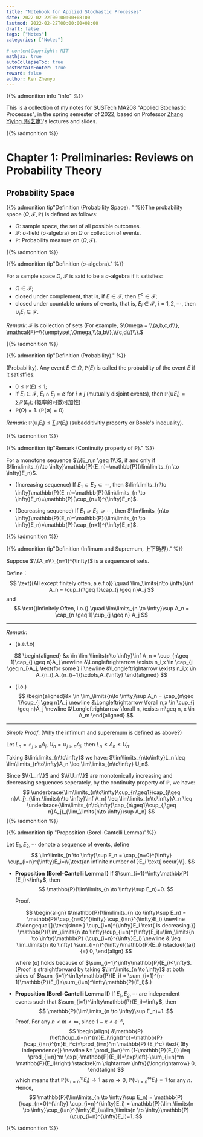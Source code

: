 ```yaml
---
title: "Notebook for Applied Stochastic Processes"
date: 2022-02-22T00:00:00+08:00
lastmod: 2022-02-22T00:00:00+08:00
draft: false
tags: ["Notes"]
categories: ["Notes"]

# contentCopyright: MIT
mathjax: true
autoCollapseToc: true
postMetaInFooter: true
reward: false
author: Ren Zhenyu
---
```


<!--
关于Mathjex的bug记录：
一、行内公式: $\{\}$需要写为$\\{\\}$
二、公式换行：必须使用\begin{aligned} \newline \end{aligned}或\begin{align} \newline \end{align}
-->

{{% admonition info "info" %}}

This is a collection of  my notes for SUSTech MA208 "Applied Stochastic Processes", in the spring semester of 2022, based on Professor [Zhang Yiying (张艺赢)](https://sites.google.com/site/yiyingzhang16)'s lectures and slides.

{{% /admonition %}}

# Chapter 1: Preliminaries: Reviews on Probability Theory

## Probability Space

{{% admonition tip"Definition (Probability Space). " %}}The probability space $(\Omega,\mathcal{F},\mathbb{P})$ is defined as follows:

+ $\Omega$: sample space, the set of all possible outcomes.
+ $\mathcal{F}$: $\sigma$-field ($\sigma$-algebra) on $\Omega$ or collection of events.
+ $\mathbb{P}$: Probability measure on $(\Omega,\mathcal{F})$.

{{% /admonition %}}

{{% admonition tip"Definition ($\sigma$-algebra)." %}}

 For a sample space $\Omega$, $\mathcal{F}$ is said to be a $\sigma$-algebra if it satisfies:

+ $\Omega \in \mathcal{F}$;
+ closed under complement, that is, if $E\in \mathcal{F}$, then $E^c \in \mathcal{F}$;
+ closed under countable unions of events, that is, $E_i \in \mathcal{F}$, $i=1,2,\cdots$, then $\cup_iE_i \in \mathcal{F}$.

_Remark_: $\mathcal{F}$ is collection of sets (For example,  $\Omega = \\{a,b,c,d\\}, \mathcal{F}=\\{\emptyset,\Omega,\\{a,b\\},\\{c,d\\}\\}.$

{{% /admonition %}}

{{% admonition tip"Definition (Probability)." %}}

(Probability). Any event $E \in \Omega$, $\mathbb{P}(E)$ is called the probability of the event $E$ if it satisffies:

+ $0 \leq \mathbb{P}(E) \leq 1$;
+ If $E_i \in \mathcal{F}$, $E_i \cap E_j = \emptyset$ for $i\neq j$ (mutually disjoint events), then $\mathbb{P}(\cup E_i)=\sum_i\mathbb{P}(E_i)$; (概率的可数可加性)
+ $\mathbb{P}(\Omega) = 1$. ($\mathbb{P}(\emptyset) = 0$)

_Remark_: $\mathbb{P}(\cup_iE_i)\leq \sum_i\mathbb{P}(E_i)$ (subadditivitiy property or Boole's inequality).

{{% /admonition %}}

{{% admonition tip"Remark (Continuity property of $\mathbb{P}$)." %}}

For a monotone sequence $\\{E_n,n \geq 1\\}$,  if and only if $\lim\limits_{n\to \infty}\mathbb{P}(E_n)=\mathbb{P}(\lim\limits_{n \to \infty}E_n)$. 

+ (Increasing sequence) If $E_1 \subset E_2 \subset \cdots$, then $\lim\limits_{n\to \infty}\mathbb{P}(E_n)=\mathbb{P}(\lim\limits_{n \to \infty}E_n)=\mathbb{P}(\cup_{n=1}^{\infty}E_n)$.

+ (Decreasing sequence) If  $E_1 \supset E_2 \supset \cdots$, then $\lim\limits_{n\to \infty}\mathbb{P}(E_n)=\mathbb{P}(\lim\limits_{n \to \infty}E_n)=\mathbb{P}(\cap_{n=1}^{\infty}E_n)$.

{{% /admonition %}}

{{% admonition tip"Definition (Infimum and Supremum, 上下确界)." %}}

 Suppose $\\{A_n\\}_{n=1}^{\infty}$ is a sequence of sets. 

Define：
$$
\text{(All except finitely often, a.e.f.o)} \quad
\lim_\limits{n\to \infty}\inf A_n = \cup_{n\geq 1}\cap_{j 
\geq n}A_j
$$
and
$$
\text{(Infinitely Often, i.o.)} \quad \lim\limits_{n \to \infty}\sup A_n = \cap_{n \geq 1}\cup_{j \geq n} A_j
$$

***

_Remark_: 

+ (a.e.f.o) 


$$
\begin{aligned}
&x \in \lim_\limits{n\to \infty}\inf A_n = \cup_{n\geq 1}\cap_{j \geq n}A_j  
\newline &\Longleftrightarrow \exists n_i,x \in \cap_{j \geq n_i}A_j, \text{for some } i
\newline &\Longleftrightarrow \exists n_i,x \in A_{n_i},A_{n_{i+1}}\cdots,A_{\infty}
\end{aligned}
$$

+ (i.o.)
  $$
  \begin{aligned}&x \in \lim_\limits{n\to \infty}\sup A_n = \cap_{n\geq 1}\cup_{j \geq n}A_j  
  \newline &\Longleftrightarrow \forall n,x \in \cup_{j \geq n}A_j
  \newline &\Longleftrightarrow \forall n, \exists m\geq n, x \in A_m
  \end{aligned}
  $$



***

_Simple Proof_: (Why the infimum and superemum is defined as above?)

Let $L_n=\cap_{j\geq n}A_j$, $U_n = \cup_{j\geq n}A_j$, then $L_n \leq A_n \leq U_n$.

Taking $\lim\limits_{n\to\infty}$ we have: $\lim\limits_{n\to\infty}L_n \leq \lim\limits_{n\to\infty}A_n \leq \lim\limits_{n\to\infty} U_n$.

Since  $\\{L_n\\}$ and $\\{U_n\\}$ are monotonically increasing and decreasing sequences seperately, by the continuity property of $\mathbb{P}$, we have:
$$
\underbrace{\lim\limits_{n\to\infty}\cup_{n\geq1}\cap_{j\geq n}A_j}_{\lim_\limits{n\to \infty}\inf A_n} \leq \lim\limits_{n\to\infty}A_n \leq \underbrace{\lim\limits_{n\to\infty}\cap_{n\geq1}\cup_{j\geq n}A_j}_{\lim_\limits{n\to \infty}\sup A_n}
$$
{{% /admonition %}}

{{% admonition tip "Proposition (Borel-Cantelli Lemma)"%}}

Let  $E_1,E_2,\cdots$ denote a sequence of events, define 
$$
\lim\limits_{n \to \infty}\sup E_n = \cap_{n=0}^{\infty} \cup_{i=n}^{\infty}E_i=\\{\text{an infinite number of }E_i \text{ occur}\\}.
$$

+ **Proposition** **(Borel-Cantelli Lemma I)** If $\sum_{i=1}^\infty\mathbb{P}(E_i)<\infty$, then
  $$
  \mathbb{P}(\lim\limits_{n \to \infty}\sup E_n)=0.
  $$
  
  Proof. 
  
  $$
  \begin{align}
  &\mathbb{P}(\lim\limits_{n \to \infty}\sup E_n) = \mathbb{P}(\cap_{n=0}^{\infty} \cup_{i=n}^{\infty}E_i) \newline
  &\xlongequal[]{\text{since } \cup_{i=n}^{\infty}E_i \text{ is decreasing.}} \mathbb{P}(\lim_\limits{n \to \infty}\cup_{i=n}^{\infty}E_i)=\lim_\limits{n \to \infty}\mathbb{P} (\cup_{i=n}^{\infty}E_i) \newline
  & \leq \lim_\limits{n \to \infty} \sum_{i=n}^{\infty}\mathbb{P}(E_i) \stackrel{(a)}{=} 0,
  \end{align}
  $$
  
  where $(a)$ holds because of $\sum_{i=1}^\infty\mathbb{P}(E_i)<\infty$. (Proof is straightforward by taking $\lim\limits_{n \to \infty}$ at both sides of $\sum_{i=1}^\infty\mathbb{P}(E_i) = \sum_{i=1}^{n-1}\mathbb{P}(E_i)+\sum_{i=n}^\infty\mathbb{P}(E_i)$.)
  
+  **Proposition** **(Borel-Cantelli Lemma II)** If $E_1,E_2,\cdots$ are independent events such that $\sum_{i=1}^\infty\mathbb{P}(E_i)=\infty$, then 
  $$
  \mathbb{P}(\lim\limits_{n \to \infty}\sup E_n)=1.
  $$
  Proof. For any $n<m<\infty$, since $1-x<e^{-x}$,
  $$
  \begin{align}
  &\mathbb{P}(\left(\cup_{i=n}^{m}E_i\right)^c)=\mathbb{P}(\cap_{i=n}^{m}E_i^c)=\prod_{i=n}^m \mathbb{P} (E_i^c) \text{ (By independence)} \newline
  &= \prod_{i=n}^m (1-\mathbb{P}(E_i)) \leq \prod_{i=n}^m \exp(-\mathbb{P}(E_i))=\exp\left(-\sum_{i=n}^m \mathbb{P}(E_i)\right) \stackrel{m \rightarrow \infty}{\longrightarrow} 0,
  \end{align}
  $$
  which means that $\mathbb{P}(\cup_{i=n}^{m}E_i)\to 1$ as $m \to 0$, $\mathbb{P}(\cup_{i=n}^{\infty}E_i)=1$ for any $n$. Hence,
  $$
  \mathbb{P}(\lim\limits_{n \to \infty}\sup E_n) = \mathbb{P}(\cap_{n=0}^{\infty} \cup_{i=n}^{\infty}E_i) 
  = \mathbb{P}(\lim_\limits{n \to \infty}\cup_{i=n}^{\infty}E_i)=\lim_\limits{n \to \infty}\mathbb{P} (\cup_{i=n}^{\infty}E_i)=1.
  $$

{{% /admonition %}}

